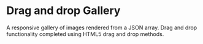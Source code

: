 # Drag and drop Gallery

A responsive gallery of images rendered from a JSON array. Drag and drop functionality completed using HTML5 drag and drop methods.

#

